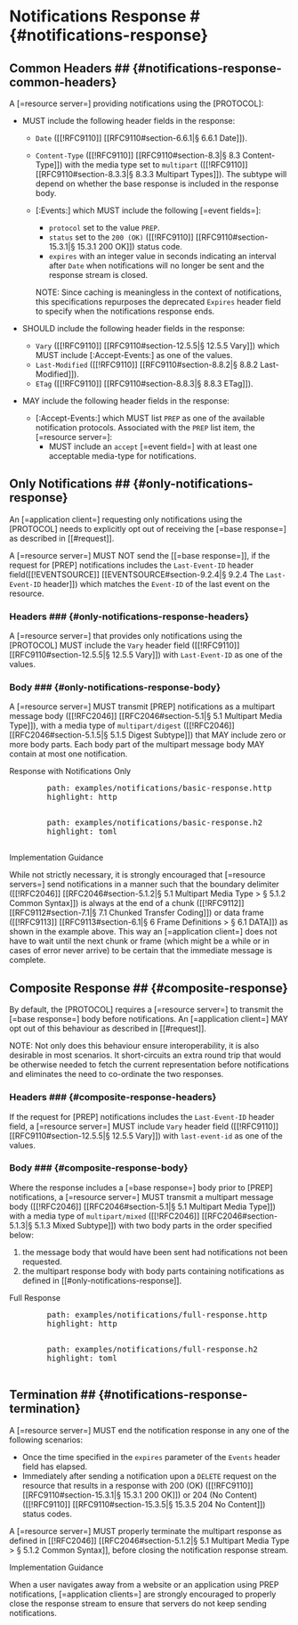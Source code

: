 # Notifications Response # {#notifications-response}

<!--

In response to a `GET` request with a [:Accept-Events:] header field with `PREP` as the preferred notifications protocol, a [=resource server=] providing notifications:

+ MUST respond with a status code identical to the one that would have been sent with the response had notifications not been requested.
+ MUST include the message body that would have been transmitted had notifications not been requested, unless the `Prefer` header field [[!RFC7240]] indicates a preference of `return=minimal` ([[!RFC7240]] [[RFC7240#section-4.2|§ 4.2 The "return=representation" and "return=minimal" Preferences]]).

-->

## Common Headers ## {#notifications-response-common-headers}

A [=resource server=] providing notifications using the [PROTOCOL]:

+ MUST include the following header fields in the response:

  + `Date` ([[!RFC9110]] [[RFC9110#section-6.6.1|§ 6.6.1 Date]]).
  + `Content-Type` ([[!RFC9110]] [[RFC9110#section-8.3|§ 8.3 Content-Type]]) with the media type set to `multipart` ([[!RFC9110]] [[RFC9110#section-8.3.3|§ 8.3.3 Multipart Types]]). The subtype will depend on whether the base response is included in the response body.
  + [:Events:] which MUST include the following [=event fields=]:
    + `protocol` set to the value `PREP`.
    + `status` set to the `200 (OK)` ([[!RFC9110]] [[RFC9110#section-15.3.1|§ 15.3.1 200 OK]]) status code.
    + `expires` with an integer value in seconds indicating an interval after `Date` when notifications will no longer be sent and the response stream is closed.

    NOTE: Since caching is meaningless in the context of notifications, this specifications repurposes the deprecated `Expires` header field to specify when the notifications response ends.

  <div class="v-space"></div>

+ SHOULD include the following header fields in the response:

  + `Vary` ([[!RFC9110]] [[RFC9110#section-12.5.5|§ 12.5.5 Vary]]) which MUST include [:Accept-Events:] as one of the values.
  + `Last-Modified` ([[!RFC9110]] [[RFC9110#section-8.8.2|§ 8.8.2 Last-Modified]]).
  + `ETag` ([[!RFC9110]] [[RFC9110#section-8.8.3|§ 8.8.3 ETag]]).

  <div class="v-space"></div>

+ MAY include the following header fields in the response:

  + [:Accept-Events:] which MUST list `PREP` as one of the available notification protocols. Associated with the `PREP` list item, the [=resource server=]:
    + MUST include an `accept` [=event field=] with at least one acceptable media-type for notifications.

## Only Notifications ## {#only-notifications-response}

An [=application client=] requesting only notifications using the [PROTOCOL] needs to explicitly opt out of receiving the [=base response=] as described in [[#request]].

A [=resource server=] MUST NOT send the [[=base response=]], if the request for [PREP] notifications includes the `Last-Event-ID` header field([[!EVENTSOURCE]] [[EVENTSOURCE#section-9.2.4|§ 9.2.4 The `Last-Event-ID` header]]) which matches the `Event-ID` of the last event on the resource.

### Headers ### {#only-notifications-response-headers}

A [=resource server=] that provides only notifications using the [PROTOCOL] MUST include the `Vary` header field
([[!RFC9110]] [[RFC9110#section-12.5.5|§ 12.5.5 Vary]]) with `Last-Event-ID` as one of the values.

### Body ### {#only-notifications-response-body}

A [=resource server=] MUST transmit [PREP] notifications as a multipart message body ([[!RFC2046]] [[RFC2046#section-5.1|§ 5.1 Multipart Media Type]]), with a media type of `multipart/digest` ([[!RFC2046]] [[RFC2046#section-5.1.5|§ 5.1.5 Digest Subtype]]) that MAY include zero or more body parts. Each body part of the multipart message body MAY contain at most one notification.

<div class="example">
  <span class="marker">Response with Notifications Only</span>
  <prep-http-tabs>
    <div slot="http">
      <pre class="include-code">
        path: examples/notifications/basic-response.http
        highlight: http
      </pre>
    </div>
    <div slot="http2">
      <pre class="include-code">
        path: examples/notifications/basic-response.h2
        highlight: toml
      </pre>
    </div>
  </prep-http-tabs>
</div>

<div class="advisement">
  <div class="marker">Implementation Guidance</div>

  While not strictly necessary, it is strongly encouraged that [=resource servers=] send notifications in a manner such that the boundary delimiter ([[!RFC2046]] [[RFC2046#section-5.1.2|§ 5.1 Multipart Media Type > § 5.1.2 Common Syntax]]) is always at the end of a chunk ([[!RFC9112]] [[RFC9112#section-7.1|§ 7.1 Chunked Transfer Coding]]) or data frame ([[!RFC9113]] [[RFC9113#section-6.1|§ 6 Frame Definitions > § 6.1 DATA]]) as shown in the example above. This way an [=application  client=] does not have to wait until the next chunk or frame (which might be a while or in cases of error never arrive) to be certain that the immediate message is complete.

</div>

## Composite Response ## {#composite-response}

By default, the [PROTOCOL] requires a [=resource server=] to transmit the [=base response=] body before notifications. An [=application client=] MAY opt out of this behaviour as described in [[#request]].

NOTE: Not only does this behaviour ensure interoperability, it is also desirable in most scenarios. It short-circuits an extra round trip that would be otherwise needed to fetch the current representation before notifications and eliminates the need to co-ordinate the two responses.

### Headers ### {#composite-response-headers}

If the request for [PREP] notifications includes the `Last-Event-ID` header field, a [=resource server=] MUST include `Vary` header field
([[!RFC9110]] [[RFC9110#section-12.5.5|§ 12.5.5 Vary]]) with `last-event-id` as one of the values.

### Body ### {#composite-response-body}

Where the response includes a [=base response=] body prior to [PREP] notifications, a [=resource server=] MUST transmit a multipart message body ([[!RFC2046]] [[RFC2046#section-5.1|§ 5.1 Multipart Media Type]]) with a media type of `multipart/mixed` ([[!RFC2046]] [[RFC2046#section-5.1.3|§ 5.1.3 Mixed Subtype]]) with two body parts in the order specified below:

1. the message body that would have been sent had notifications not been requested.
2. the multipart response body with body parts containing notifications as defined in [[#only-notifications-response]].

<div class="example">
  <span class="marker">Full Response</span>
  <prep-http-tabs>
    <div slot="http">
      <pre class="include-code">
        path: examples/notifications/full-response.http
        highlight: http
      </pre>
    </div>
    <div slot="http2">
      <pre class="include-code">
        path: examples/notifications/full-response.h2
        highlight: toml
      </pre>
    </div>
  </prep-http-tabs>
</div>

## Termination ## {#notifications-response-termination}

A [=resource server=] MUST end the notification response in any one of the following scenarios:

+ Once the time specified in the `expires` parameter of the `Events` header field has elapsed.
+ Immediately after sending a notification upon a `DELETE` request on the resource that results in a response with 200 (OK) ([[!RFC9110]] [[RFC9110#section-15.3.1|§ 15.3.1 200 OK]]) or 204 (No Content) ([[!RFC9110]] [[RFC9110#section-15.3.5|§ 15.3.5 204 No Content]]) status codes.

A [=resource server=] MUST properly terminate the multipart response as defined in [[!RFC2046]] [[RFC2046#section-5.1.2|§ 5.1 Multipart Media Type > § 5.1.2 Common Syntax]], before closing the notification response stream.

<div class="advisement">
  <div class="marker">Implementation Guidance</div>

  When a user navigates away from a website or an application using PREP notifications, [=application clients=] are strongly encouraged to properly close the response stream to ensure that servers do not keep sending notifications.

</div>
